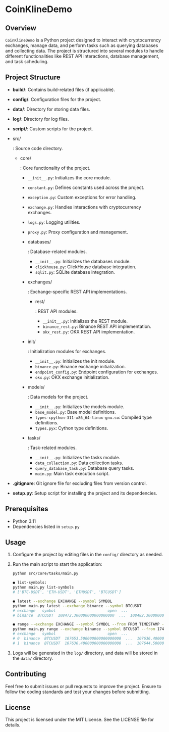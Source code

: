 # CoinKlineDemo

## Overview

`CoinKlineDemo` is a Python project designed to interact with cryptocurrency exchanges, manage data, and perform tasks such as querying databases and collecting data. The project is structured into several modules to handle different functionalities like REST API interactions, database management, and task scheduling.

## Project Structure

- **build/**: Contains build-related files (if applicable).

- **config/**: Configuration files for the project.

- **data/**: Directory for storing data files.

- **log/**: Directory for log files.

- **script/**: Custom scripts for the project.

- src/

  : Source code directory.

  - core/

    : Core functionality of the project.

    - `__init__.py`: Initializes the core module.

    - `constant.py`: Defines constants used across the project.

    - `exception.py`: Custom exceptions for error handling.

    - `exchange.py`: Handles interactions with cryptocurrency exchanges.

    - `logs.py`: Logging utilities.

    - `proxy.py`: Proxy configuration and management.

    - databases/

      : Database-related modules.

      - `__init__.py`: Initializes the databases module.
      - `clickhouse.py`: ClickHouse database integration.
      - `sqlit.py`: SQLite database integration.

    - exchanges/

      : Exchange-specific REST API implementations.

      - rest/

        : REST API modules.

        - `__init__.py`: Initializes the REST module.
        - `binance_rest.py`: Binance REST API implementation.
        - `okx_rest.py`: OKX REST API implementation.

    - init/

      : Initialization modules for exchanges.

      - `__init__.py`: Initializes the init module.
      - `binance.py`: Binance exchange initialization.
      - `endpoint_config.py`: Endpoint configuration for exchanges.
      - `okx.py`: OKX exchange initialization.

    - models/

      : Data models for the project.

      - `__init__.py`: Initializes the models module.
      - `base_model.py`: Base model definitions.
      - `types-cpython-311-x86_64-linux-gnu.so`: Compiled type definitions.
      - `types.pyx`: Cython type definitions.

    - tasks/

      : Task-related modules.

      - `__init__.py`: Initializes the tasks module.
      - `data_collection.py`: Data collection tasks.
      - `query_database_task.py`: Database query tasks.
      - `main.py`: Main task execution script.

- **.gitignore**: Git ignore file for excluding files from version control.

- **setup.py**: Setup script for installing the project and its dependencies.

## Prerequisites

- Python 3.11
- Dependencies listed in `setup.py`

## Usage

1. Configure the project by editing files in the `config/` directory as needed.

2. Run the main script to start the application:

   ```bash
   python src/core/tasks/main.py
   
   ● list-symbols:
   python main.py list-symbols
   # ['BTC-USDT', 'ETH-USDT', 'ETHUSDT', 'BTCUSDT']
   
   ● latest --exchange EXCHANGE --symbol SYMBOL
   python main.py latest --exchange binance --symbol BTCUSDT
   # exchange   symbol                       open  ...                      close                 volume   timestamp
   # binance  BTCUSDT  108472.300000000000000000  ...  108482.300000000000000000  89.445000000000000000  1748512800
   
   ● range --exchange EXCHANGE --symbol SYMBOL --from FROM_TIMESTAMP --to TO_TIMESTAMP
   python main.py range --exchange binance --symbol BTCUSDT --from 1748499000 --to 1748499060
   # exchange   symbol                       open  ...                      close                 volume   timestamp
   # 0  binance  BTCUSDT  107653.500000000000000000  ...  107636.400000000000000000  53.166000000000000000  1748499000
   # 1  binance  BTCUSDT  107636.400000000000000000  ...  107644.500000000000000000  63.203000000000000000  1748499060
   ```

3. Logs will be generated in the `log/` directory, and data will be stored in the `data/` directory.

## Contributing

Feel free to submit issues or pull requests to improve the project. Ensure to follow the coding standards and test your changes before submitting.

## License

This project is licensed under the MIT License. See the LICENSE file for details.